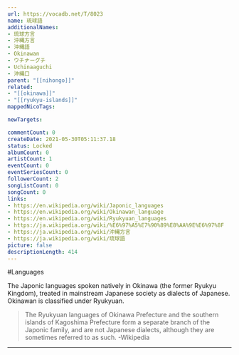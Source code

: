 ```yaml
---
url: https://vocadb.net/T/8023
name: 琉球語
additionalNames: 
- 琉球方言
- 沖縄方言
- 沖縄語
- Okinawan
- ウチナーグチ
- Uchinaaguchi
- 沖縄口
parent: "[[nihongo]]"
related:
- "[[okinawa]]"
- "[[ryukyu-islands]]"
mappedNicoTags:

newTargets:

commentCount: 0
createDate: 2021-05-30T05:11:37.18
status: Locked
albumCount: 0
artistCount: 1
eventCount: 0
eventSeriesCount: 0
followerCount: 2
songListCount: 0
songCount: 0
links: 
- https://en.wikipedia.org/wiki/Japonic_languages
- https://en.wikipedia.org/wiki/Okinawan_language
- https://en.wikipedia.org/wiki/Ryukyuan_languages
- https://ja.wikipedia.org/wiki/%E6%97%A5%E7%90%89%E8%AA%9E%E6%97%8F
- https://ja.wikipedia.org/wiki/沖縄方言
- https://ja.wikipedia.org/wiki/琉球語
picture: false
descriptionLength: 414
---
```


#Languages

The Japonic languages spoken natively in Okinawa (the former Ryukyu Kingdom), treated in mainstream Japanese society as dialects of Japanese.
Okinawan is classified under Ryukyuan.

> The Ryukyuan languages of Okinawa Prefecture and the southern islands of Kagoshima Prefecture form a separate branch of the Japonic family, and are not Japanese dialects, although they are sometimes referred to as such.
-Wikipedia

---

